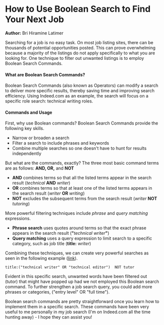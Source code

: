 # How to Use Boolean Search to Find Your Next Job
**Author:** Bri Hiramine Latimer

Searching for a job is no easy task. On most job listing sites, there can be thousands of potential opportunities posted. This can prove overwhelming because a majority of the listings do not apply specifically to what you are looking for. One technique to filter out unwanted listings is to employ Boolean Search Commands. 
#### What are Boolean Search Commands?
Boolean Search Commands (also known as Operators) can modify a search to deliver more specific results, thereby saving time and improving search efficiency. Using Indeed.com as an example, the search will focus on a specific role search: technical writing roles.

#### Commands and Usage
First, why use Boolean commands?
Boolean Search Commands provide the following key skills. 
   - Narrow or broaden a search
   - Filter a search to include phrases and keywords
   - Combine multiple searches so one doesn't have to hunt for results independently 

But what are the commands, exactly?
The three most basic command terms are as follows: 
**AND, OR,** and **NOT**
 - **AND** combines terms so that all the listed terms appear in the search result (*technical* **AND** *writer*)
 - **OR** combines terms so that at least one of the listed terms appears in the search result (*writer* **OR** *writing*)
 - **NOT** excludes the subsequent terms from the search result (*writer* **NOT** *tutoring*)

More powerful filtering techniques include _phrase_ and _query matching_ expressions.
 - **Phrase search** uses quotes around terms so that the exact phrase appears in the search result (**"**_technical writer_**"**) 
 - **Query matching** uses a query expression to limit search to a specific category, such as job title (**title:** _writer_) 

Combining these techniques, we can create very powerful searches as seen in the following example ([link](https://www.indeed.com/jobs?q=title%3A%28%22technical+writer%22+OR+%22technical+editor%22%29++NOT+tutor&l=Seattle%2C+WA&sort=date)).
```
title:("technical writer" OR "technical editor")  NOT tutor
```

Evident in this specific search, unwanted words have been filtered out (tutor) that might have popped up had we not employed this Boolean search command. To further strengthen a job search query, you could add more phrases or categories, ("entry level" OR "full time"). 

Boolean search commands are pretty straightforward once you learn how to implement them in a specific search. These commands have been very useful to me personally in my job search (I'm on Indeed.com all the time hunting away) - I hope they can assist you!
